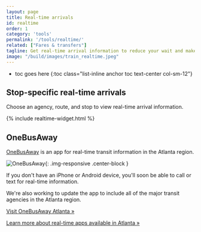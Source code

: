 ```yaml
---
layout: page
title: Real-time arrivals
id: realtime
order: 1
category: 'tools'
permalink: '/tools/realtime/'
related: ["Fares & transfers"]
tagline: Get real-time arrival information to reduce your wait and make your commute that much sweeter.
image: "/build/images/train_realtime.jpeg"
---
```


* toc goes here
{:toc class="list-inline anchor toc text-center col-sm-12"}

## Stop-specific real-time arrivals

Choose an agency, route, and stop to view real-time arrival information.

{% include realtime-widget.html %} 


## OneBusAway

[OneBusAway](http://atlanta.onebusaway.org) is an app for real-time transit information in the Atlanta region.  

![OneBusAway](http://onebusaway.org/wp-content/uploads/oba_logo.png){: .img-responsive .center-block }

If you don't have an iPhone or Android device, you'll soon be able to call or text for real-time information.

We're also working to update the app to include all of the major transit agencies in the Atlanta region. 

[Visit OneBusAway Atlanta »](http://atlanta.onebusaway.org)

[Learn more about real-time apps available in Atlanta »](/tools/apps)